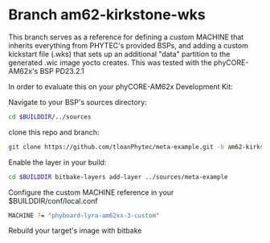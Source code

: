 # Branch am62-kirkstone-wks

This branch serves as a reference for defining a custom MACHINE that inherits everything from PHYTEC's provided BSPs, and adding a custom kickstart file (.wks) that sets up an additional "data" partition to the generated .wic image yocto creates.
This was tested with the phyCORE-AM62x's BSP PD23.2.1

In order to evaluate this on your phyCORE-AM62x Development Kit:

Navigate to your BSP's sources directory: 

```sh
cd $BUILDDIR/../sources
```

clone this repo and branch: 

```sh
git clone https://github.com/tloanPhytec/meta-example.git -b am62-kirkstone-wks
```

Enable the layer in your build: 

```sh
cd $BUILDDIR bitbake-layers add-layer ../sources/meta-example
```

Configure the custom MACHINE reference in your $BUILDDIR/conf/local.conf

```sh
MACHINE ?= "phyboard-lyra-am62xx-3-custom"
```

Rebuild your target's image with bitbake
